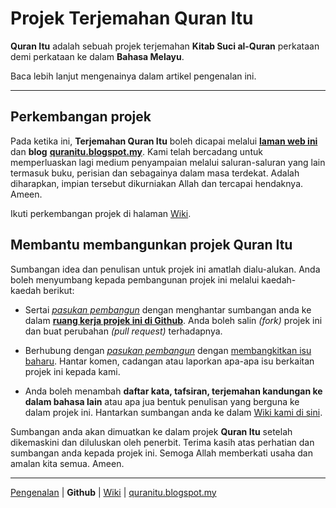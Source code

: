 # Projek Terjemahan Quran Itu

**Quran Itu** adalah sebuah projek terjemahan **Kitab Suci al-Quran** perkataan demi perkataan ke dalam **Bahasa Melayu**.  

Baca lebih lanjut mengenainya dalam artikel pengenalan ini.

---

## Perkembangan projek
Pada ketika ini, **Terjemahan Quran Itu** boleh dicapai melalui [**laman web ini**][pengenalan] dan **blog** [**quranitu.blogspot.my**][blog]. Kami telah bercadang untuk memperluaskan lagi medium penyampaian melalui saluran-saluran yang lain termasuk buku, perisian dan sebagainya dalam masa terdekat. Adalah diharapkan, impian tersebut dikurniakan Allah dan tercapai hendaknya. Ameen.

Ikuti perkembangan projek di halaman [Wiki][wiki].


## Membantu membangunkan projek Quran Itu
Sumbangan idea dan penulisan untuk projek ini amatlah dialu-alukan. Anda boleh menyumbang kepada pembangunan projek ini melalui kaedah-kaedah berikut:

- Sertai [*pasukan pembangun*][contributors] dengan menghantar sumbangan anda ke dalam [**ruang kerja projek ini di Github**][github]. Anda boleh salin *(fork)* projek ini dan buat perubahan *(pull request)* terhadapnya.

- Berhubung dengan [*pasukan pembangun*][contributors] dengan [membangkitkan isu baharu][issues]. Hantar komen, cadangan atau laporkan apa-apa isu berkaitan projek ini kepada kami.

- Anda boleh menambah **daftar kata, tafsiran, terjemahan kandungan ke dalam bahasa lain** atau apa jua bentuk penulisan yang berguna ke dalam projek ini. Hantarkan sumbangan anda ke dalam [Wiki kami di sini][wiki].

Sumbangan anda akan dimuatkan ke dalam projek **Quran Itu** setelah dikemaskini dan diluluskan oleh penerbit. Terima kasih atas perhatian dan sumbangan anda kepada projek ini. Semoga Allah memberkati usaha dan amalan kita semua. Ameen.

[contributors]: https://github.com/nikahmadz/quran-itu/graphs/contributors
[issues]: https://github.com/nikahmadz/quran-itu/issues

---

[Pengenalan][pengenalan] | **Github** | [Wiki][wiki] | [quranitu.blogspot.my][blog]

[pengenalan]: https://nikahmadz.github.io/quran-itu/
[github]: https://nikahmadz.github.io/quran-itu/
[wiki]: https://github.com/nikahmadz/quran-itu/wiki
[blog]: https://quranitu.blogspot.my
